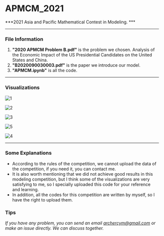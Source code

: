 # APMCM_2021
***2021 Asia and Pacific Mathematical Contest in Modeling. ***

---

### File Information
1. **"2020 APMCM Problem B.pdf"** is the problem we chosen. Analysis of the Economic Impact of the US Presidential 
Candidates on the United States and China.
2. **"B2020090030003.pdf"** is the paper we introduce our model.
3. **"APMCM.ipynb"** is all the code.

---
### Visualizations

![1](https://github.com/ArcherCYM/APMCM_2020/assets/49087999/01b978bc-3a0f-4339-9143-6b8be817dca6)

![2](https://github.com/ArcherCYM/APMCM_2020/assets/49087999/fd50fb30-4947-4c52-a169-ba924b9b653a)

![3](https://github.com/ArcherCYM/APMCM_2020/assets/49087999/e4cd546f-3fd0-4f79-b431-1b188f6cf3a6)

![5](https://github.com/ArcherCYM/APMCM_2020/assets/49087999/af697d91-16d9-4bf2-955c-452f7ba33708)

![4](https://github.com/ArcherCYM/APMCM_2020/assets/49087999/25442138-ac6e-4e0f-9de6-bde2944b58d9)


---
### Some Explanations
- According to the rules of the competition, we cannot upload the data of the competition, if you need it, you can contact me.
- It is also worth mentioning that we did not achieve good results in this modeling competition, but I think some of the visualizations are very satisfying to me, so I specially uploaded this code for your reference and learning.
- In addition, all the codes for this competition are written by myself, so I have the right to upload them.



### Tips
*If you have any problem, you can send an email archercym@gmail.com or make an issue directly. We can discuss together.*
